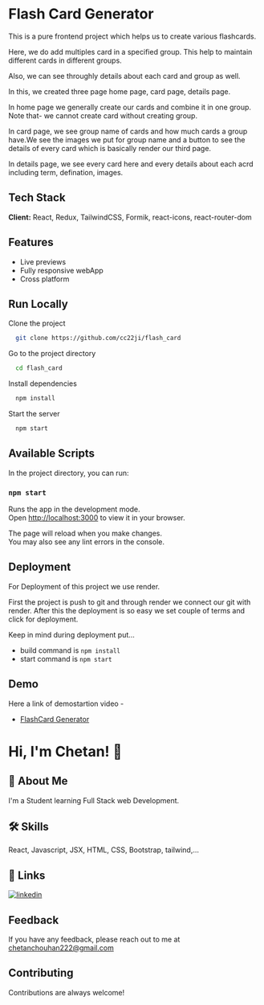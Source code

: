 # Flash Card Generator

This is a pure frontend project which helps us to create various flashcards. 

Here, we do add multiples card in a specified group. This help to maintain different cards in different groups.

Also, we can see throughly details about each card and group as well.

In this, we created three page home page, card page, details page.

In home page we generally create our cards and combine it in one group.
Note that- we cannot create card without creating group.

In card page, we see group name of cards and how much cards a group have.We see the images we put for group name and a button to see the details of every card which is basically render our third page.

In details page, we see every card here and every details about each acrd including term, defination, images.




## Tech Stack

**Client:**  React, Redux, TailwindCSS, Formik, react-icons, react-router-dom




## Features

- Live previews
- Fully responsive webApp
- Cross platform


## Run Locally

Clone the project

```bash
  git clone https://github.com/cc22ji/flash_card
```

Go to the project directory

```bash
  cd flash_card
```

Install dependencies

```bash
  npm install
```

Start the server

```bash
  npm start
```
## Available Scripts

In the project directory, you can run:

### `npm start`

Runs the app in the development mode.\
Open [http://localhost:3000](http://localhost:3000) to view it in your browser.

The page will reload when you make changes.\
You may also see any lint errors in the console.

## Deployment

For Deployment of this project we use render.

First the project is push to git and through render we connect our git with render. After this the deployment is so easy we set couple of terms and click for deployment.

Keep in mind during deployment put...
* build command is  `npm install`
* start command is `npm start`



## Demo
Here a link of demostartion video -

 - [FlashCard Generator](https://github.com/matiassingers/awesome-readme)


# Hi, I'm Chetan! 👋


## 🚀 About Me
I'm a Student learning Full Stack web Development.


 


## 🛠 Skills
React, Javascript, JSX, HTML, CSS, Bootstrap, tailwind,...


## 🔗 Links

[![linkedin](https://img.shields.io/badge/linkedin-0A66C2?style=for-the-badge&logo=linkedin&logoColor=white)](www.linkedin.com/in/chetan-chouhan-06b954167)



## Feedback

If you have any feedback, please reach out to me at chetanchouhan222@gmail.com


## Contributing

Contributions are always welcome!

